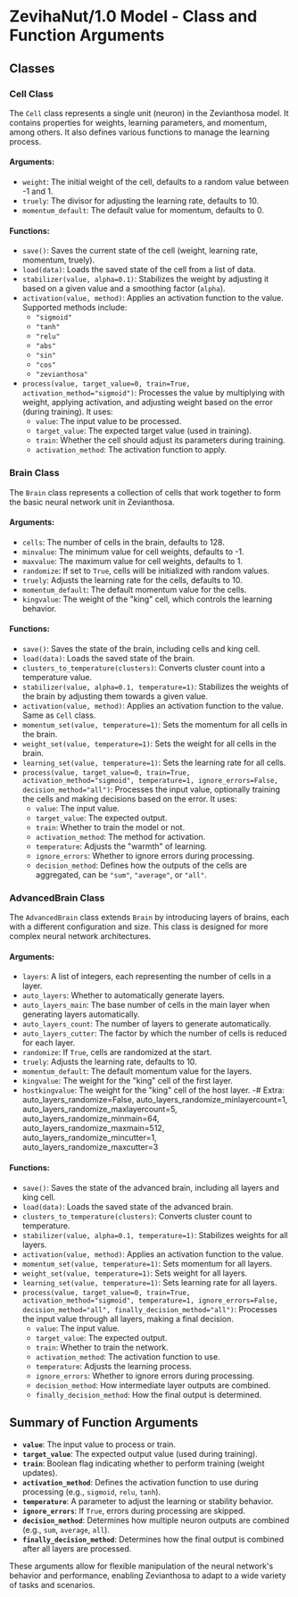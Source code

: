 # ZevihaNut/1.0 Model - Class and Function Arguments

## Classes

### Cell Class
The `Cell` class represents a single unit (neuron) in the Zevianthosa model. It contains properties for weights, learning parameters, and momentum, among others. It also defines various functions to manage the learning process.

#### Arguments:
- `weight`: The initial weight of the cell, defaults to a random value between -1 and 1.
- `truely`: The divisor for adjusting the learning rate, defaults to 10.
- `momentum_default`: The default value for momentum, defaults to 0.

#### Functions:
- `save()`: Saves the current state of the cell (weight, learning rate, momentum, truely).
- `load(data)`: Loads the saved state of the cell from a list of data.
- `stabilizer(value, alpha=0.1)`: Stabilizes the weight by adjusting it based on a given value and a smoothing factor (`alpha`).
- `activation(value, method)`: Applies an activation function to the value. Supported methods include:
  - `"sigmoid"`
  - `"tanh"`
  - `"relu"`
  - `"abs"`
  - `"sin"`
  - `"cos"`
  - `"zevianthosa"`
- `process(value, target_value=0, train=True, activation_method="sigmoid")`: Processes the value by multiplying with weight, applying activation, and adjusting weight based on the error (during training). It uses:
  - `value`: The input value to be processed.
  - `target_value`: The expected target value (used in training).
  - `train`: Whether the cell should adjust its parameters during training.
  - `activation_method`: The activation function to apply.

### Brain Class
The `Brain` class represents a collection of cells that work together to form the basic neural network unit in Zevianthosa.

#### Arguments:
- `cells`: The number of cells in the brain, defaults to 128.
- `minvalue`: The minimum value for cell weights, defaults to -1.
- `maxvalue`: The maximum value for cell weights, defaults to 1.
- `randomize`: If set to `True`, cells will be initialized with random values.
- `truely`: Adjusts the learning rate for the cells, defaults to 10.
- `momentum_default`: The default momentum value for the cells.
- `kingvalue`: The weight of the "king" cell, which controls the learning behavior.

#### Functions:
- `save()`: Saves the state of the brain, including cells and king cell.
- `load(data)`: Loads the saved state of the brain.
- `clusters_to_temperature(clusters)`: Converts cluster count into a temperature value.
- `stabilizer(value, alpha=0.1, temperature=1)`: Stabilizes the weights of the brain by adjusting them towards a given value.
- `activation(value, method)`: Applies an activation function to the value. Same as `Cell` class.
- `momentum_set(value, temperature=1)`: Sets the momentum for all cells in the brain.
- `weight_set(value, temperature=1)`: Sets the weight for all cells in the brain.
- `learning_set(value, temperature=1)`: Sets the learning rate for all cells.
- `process(value, target_value=0, train=True, activation_method="sigmoid", temperature=1, ignore_errors=False, decision_method="all")`: Processes the input value, optionally training the cells and making decisions based on the error. It uses:
  - `value`: The input value.
  - `target_value`: The expected output.
  - `train`: Whether to train the model or not.
  - `activation_method`: The method for activation.
  - `temperature`: Adjusts the "warmth" of learning.
  - `ignore_errors`: Whether to ignore errors during processing.
  - `decision_method`: Defines how the outputs of the cells are aggregated, can be `"sum"`, `"average"`, or `"all"`.

### AdvancedBrain Class
The `AdvancedBrain` class extends `Brain` by introducing layers of brains, each with a different configuration and size. This class is designed for more complex neural network architectures.

#### Arguments:
- `layers`: A list of integers, each representing the number of cells in a layer.
- `auto_layers`: Whether to automatically generate layers.
- `auto_layers_main`: The base number of cells in the main layer when generating layers automatically.
- `auto_layers_count`: The number of layers to generate automatically.
- `auto_layers_cutter`: The factor by which the number of cells is reduced for each layer.
- `randomize`: If `True`, cells are randomized at the start.
- `truely`: Adjusts the learning rate, defaults to 10.
- `momentum_default`: The default momentum value for the layers.
- `kingvalue`: The weight for the "king" cell of the first layer.
- `hostkingvalue`: The weight for the "king" cell of the host layer.
-# Extra: auto_layers_randomize=False, auto_layers_randomize_minlayercount=1, auto_layers_randomize_maxlayercount=5, auto_layers_randomize_minmain=64, auto_layers_randomize_maxmain=512, auto_layers_randomize_mincutter=1, auto_layers_randomize_maxcutter=3
#### Functions:
- `save()`: Saves the state of the advanced brain, including all layers and king cell.
- `load(data)`: Loads the saved state of the advanced brain.
- `clusters_to_temperature(clusters)`: Converts cluster count to temperature.
- `stabilizer(value, alpha=0.1, temperature=1)`: Stabilizes weights for all layers.
- `activation(value, method)`: Applies an activation function to the value.
- `momentum_set(value, temperature=1)`: Sets momentum for all layers.
- `weight_set(value, temperature=1)`: Sets weight for all layers.
- `learning_set(value, temperature=1)`: Sets learning rate for all layers.
- `process(value, target_value=0, train=True, activation_method="sigmoid", temperature=1, ignore_errors=False, decision_method="all", finally_decision_method="all")`: Processes the input value through all layers, making a final decision.
  - `value`: The input value.
  - `target_value`: The expected output.
  - `train`: Whether to train the network.
  - `activation_method`: The activation function to use.
  - `temperature`: Adjusts the learning process.
  - `ignore_errors`: Whether to ignore errors during processing.
  - `decision_method`: How intermediate layer outputs are combined.
  - `finally_decision_method`: How the final output is determined.

## Summary of Function Arguments

- **`value`**: The input value to process or train.
- **`target_value`**: The expected output value (used during training).
- **`train`**: Boolean flag indicating whether to perform training (weight updates).
- **`activation_method`**: Defines the activation function to use during processing (e.g., `sigmoid`, `relu`, `tanh`).
- **`temperature`**: A parameter to adjust the learning or stability behavior.
- **`ignore_errors`**: If `True`, errors during processing are skipped.
- **`decision_method`**: Determines how multiple neuron outputs are combined (e.g., `sum`, `average`, `all`).
- **`finally_decision_method`**: Determines how the final output is combined after all layers are processed.

These arguments allow for flexible manipulation of the neural network's behavior and performance, enabling Zevianthosa to adapt to a wide variety of tasks and scenarios.
